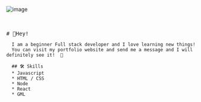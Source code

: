 <p align="center">

  <br>
  <br>
  
   ![image](https://user-images.githubusercontent.com/121200875/236353040-75071c2b-0570-42ac-89f0-a4d188867294.png)

  <br>
  <br>
  
  <samp>
      # 👋Hey!

      I am a beginner Full stack developer and I love learning new things!
      You can visit my portfolio website and send me a message and I will definitely see it!  🥳

      ## 🛠 Skills
      * Javascript
      * HTML / CSS
      * Node
      * React
      * GML
  </samp>
  
  <br>
  <br>
  <br>
  <br>
  <br>

</p>
